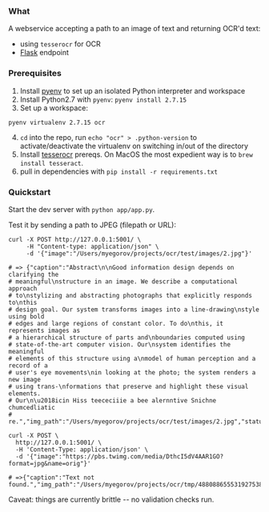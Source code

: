 ### What

A webservice accepting a path to an image of text and returning OCR'd text:

- using `tesserocr` for OCR
- [Flask](http://flask.pocoo.org/) endpoint

### Prerequisites

1. Install [pyenv](https://github.com/pyenv/pyenv-installer) to set up
   an isolated Python interpreter and workspace
2. Install Python2.7 with `pyenv`: `pyenv install 2.7.15`
3. Set up a workspace:

```shell
pyenv virtualenv 2.7.15 ocr
```

4. `cd` into the repo, run `echo "ocr" > .python-version` to
   activate/deactivate the virtualenv on switching in/out of the directory
5. Install [tesserocr](https://pypi.org/project/tesserocr/) prereqs. On
    MacOS the most expedient way is to `brew install tesseract`.
6. pull in dependencies with `pip install -r requirements.txt`

### Quickstart

Start the dev server with `python app/app.py`.

Test it by sending a path to JPEG (filepath or URL):
```shell
curl -X POST http://127.0.0.1:5001/ \
     -H "Content-type: application/json" \
     -d '{"image":"/Users/myegorov/projects/ocr/test/images/2.jpg"}'

# => {"caption":"Abstract\n\nGood information design depends on clarifying the
# meaningful\nstructure in an image. We describe a computational approach
# to\nstylizing and abstracting photographs that explicitly responds to\nthis
# design goal. Our system transforms images into a line-drawing\nstyle using bold
# edges and large regions of constant color. To do\nthis, it represents images as
# a hierarchical structure of parts and\nboundaries computed using
# state-of-the-art computer vision. Our\nsystem identifies the meaningful
# elements of this structure using a\nmodel of human perception and a record of a
# user's eye movements\nin looking at the photo; the system renders a new image
# using trans-\nformations that preserve and highlight these visual elements.
# Our\n\u2018icin Hiss teececiiie a bee alernntive Snichne chumcedliatic
# re.","img_path":"/Users/myegorov/projects/ocr/test/images/2.jpg","status":200}
```

```shell
curl -X POST \
  http://127.0.0.1:5001/ \
  -H 'Content-Type: application/json' \
  -d '{"image":"https://pbs.twimg.com/media/DthcI5dV4AAR1GO?format=jpg&name=orig"}'

# =>{"caption":"Text not found.","img_path":"/Users/myegorov/projects/ocr/tmp/4880886555319275386.jpg","status":415}
```

Caveat: things are currently brittle -- no validation checks run.
